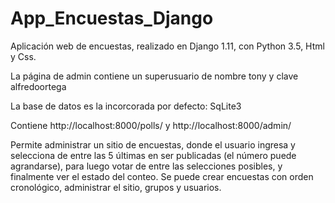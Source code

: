 # App_Encuestas_Django

Aplicación web de encuestas, realizado en Django 1.11, con Python 3.5, Html y Css.

La página de admin contiene un superusuario de nombre tony y clave alfredoortega

La base de datos es la incorcorada por defecto: SqLite3

Contiene http://localhost:8000/polls/ y http://localhost:8000/admin/ 

Permite administrar un sitio de encuestas, donde el usuario ingresa y selecciona de entre las 5 últimas en ser publicadas (el número puede agrandarse), para luego votar de entre las selecciones posibles, y finalmente ver el estado del conteo.
Se puede crear encuestas con orden cronológico, administrar el sitio, grupos y usuarios. 
